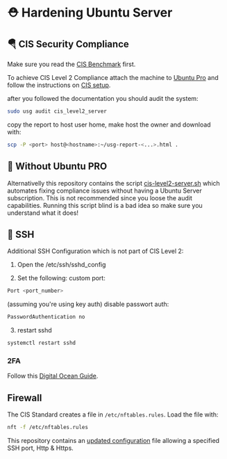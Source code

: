 # ⛑️ Hardening Ubuntu Server

## 🪂 CIS Security Compliance

Make sure you read the [CIS Benchmark](CIS_Ubuntu_Linux_22.04_LTS_Benchmark_v1.0.0.pdf) first.

To achieve CIS Level 2 Compliance attach the machine to [Ubuntu Pro](https://ubuntu.com/pro/tutorial) and follow the instructions on [CIS setup](https://ubuntu.com/security/certifications/docs/usg/cis).

after you followed the documentation you should audit the system:
```bash
sudo usg audit cis_level2_server
```
copy the report to host user home, make host the owner and download with:
```bash
scp -P <port> host@<hostname>:~/usg-report-<...>.html .
```

## 🏴 Without Ubuntu PRO

Alternativelly this repository contains the script [cis-level2-server.sh](../scripts/cis-level2-server.sh) which automates fixing compliance issues without having a Ubuntu Server subscription. This is not recommended since you loose the audit capabilities. Running this script blind is a bad idea so make sure you understand what it does!

## 📱 SSH

Additional SSH Configuration which is not part of CIS Level 2:

1. Open the /etc/ssh/sshd_config 

2. Set the following:
custom port:
```bash
Port <port_number>
```
(assuming you're using key auth) disable passwort auth:
```bash
PasswordAuthentication no
```
3. restart sshd
```bash
systemctl restart sshd
```

### 2FA

Follow this [Digital Ocean Guide](https://www.digitalocean.com/community/tutorials/how-to-set-up-multi-factor-authentication-for-ssh-on-ubuntu-20-04).

## Firewall

The CIS Standard creates a file in ```/etc/nftables.rules```. Load the file with:
```bash
nft -f /etc/nftables.rules
```
This repository contains an [updated configuration](../templates/nftables.rules.template) file allowing a specified SSH port, Http & Https.